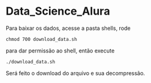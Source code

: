 # Data_Science_Alura

Para baixar os dados, acesse a pasta shells, rode 

```
chmod 700 download_data.sh
```

para dar permissão ao shell, então execute

```
./download_data.sh
```

Será feito o download do arquivo e sua decompressão.